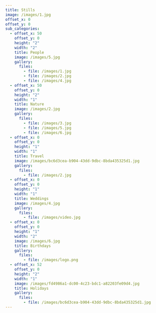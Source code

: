 ```yaml
---
title: Stills
image: /images/1.jpg
offset_x: 0
offset_y: 0
sub_categories:
  - offset_x: 50
    offset_y: 0
    height: "2"
    width: "2"
    title: People
    image: /images/5.jpg
    gallery:
      files:
        - file: /images/1.jpg
        - file: /images/2.jpg
        - file: /images/4.jpg
  - offset_x: 50
    offset_y: 0
    height: "2"
    width: "1"
    title: Nature
    image: /images/2.jpg
    gallery:
      files:
        - file: /images/3.jpg
        - file: /images/5.jpg
        - file: /images/6.jpg
  - offset_x: 0
    offset_y: 0
    height: "1"
    width: "1"
    title: Travel
    image: /images/bc6d3cea-b904-43dd-9dbc-8bda435325d1.jpg
    gallery:
      files:
        - file: /images/2.jpg
  - offset_x: 0
    offset_y: 0
    height: "1"
    width: "1"
    title: Weddings
    image: /images/4.jpg
    gallery:
      files:
        - file: /images/video.jpg
  - offset_x: 0
    offset_y: 0
    height: "1"
    width: "2"
    image: /images/6.jpg
    title: Birthdays
    gallery:
      files:
        - file: /images/logo.png
  - offset_x: 52
    offset_y: 0
    height: "2"
    width: "1"
    image: /images/fd4986a1-dc00-4c23-bdc1-a82203fe09d4.jpg
    title: Holidays
    gallery:
      files:
        - file: /images/bc6d3cea-b904-43dd-9dbc-8bda435325d1.jpg
---
```

